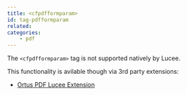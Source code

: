 ```yaml
---
title: <cfpdfformparam>
id: tag-pdfformparam
related:
categories:
    - pdf
---
```


The `<cfpdfformparam>` tag  is not supported natively by Lucee.

This functionality is avilable though via 3rd party extensions:
* [Ortus PDF Lucee Extension](https://www.ortussolutions.com/products/ortuspdf)
